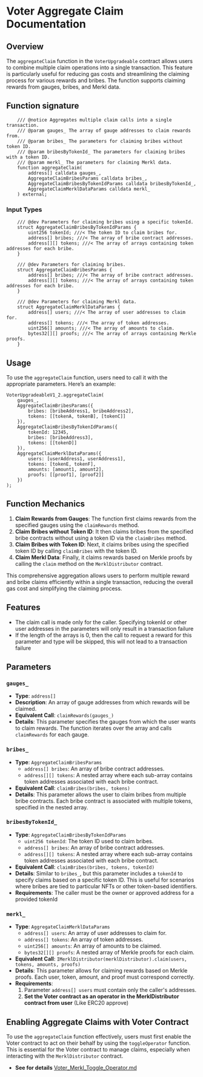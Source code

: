 
# Voter Aggregate Claim Documentation

## Overview

The `aggregateClaim` function in the `VoterUpgradeable` contract allows users to combine multiple claim operations into a single transaction. This feature is particularly useful for reducing gas costs and streamlining the claiming process for various rewards and bribes. The function supports claiming rewards from gauges, bribes, and Merkl data.

## Function signature
```solidity
    /// @notice Aggregates multiple claim calls into a single transaction.
    /// @param gauges_ The array of gauge addresses to claim rewards from.
    /// @param bribes_ The parameters for claiming bribes without token ID.
    /// @param bribesByTokenId_ The parameters for claiming bribes with a token ID.
    /// @param merkl_ The parameters for claiming Merkl data.
    function aggregateClaim(
        address[] calldata gauges_,
        AggregateClaimBribesParams calldata bribes_,
        AggregateClaimBribesByTokenIdParams calldata bribesByTokenId_,
        AggregateClaimMerklDataParams calldata merkl_
    ) external;
```
### Input Types
```solidity
    /// @dev Parameters for claiming bribes using a specific tokenId.
    struct AggregateClaimBribesByTokenIdParams {
        uint256 tokenId; ///< The token ID to claim bribes for.
        address[] bribes; ///< The array of bribe contract addresses.
        address[][] tokens; ///< The array of arrays containing token addresses for each bribe.
    }

    /// @dev Parameters for claiming bribes.
    struct AggregateClaimBribesParams {
        address[] bribes; ///< The array of bribe contract addresses.
        address[][] tokens; ///< The array of arrays containing token addresses for each bribe.
    }

    /// @dev Parameters for claiming Merkl data.
    struct AggregateClaimMerklDataParams {
        address[] users; ///< The array of user addresses to claim for.
        address[] tokens; ///< The array of token addresses.
        uint256[] amounts; ///< The array of amounts to claim.
        bytes32[][] proofs; ///< The array of arrays containing Merkle proofs.
    }
```

## Usage

To use the `aggregateClaim` function, users need to call it with the appropriate parameters. Here’s an example:

```solidity
VoterUpgradeableV1_2.aggregateClaim(
    gauges_,
    AggregateClaimBribesParams({
        bribes: [bribeAddress1, bribeAddress2],
        tokens: [[tokenA, tokenB], [tokenC]]
    }),
    AggregateClaimBribesByTokenIdParams({
        tokenId: 12345,
        bribes: [bribeAddress3],
        tokens: [[tokenD]]
    }),
    AggregateClaimMerklDataParams({
        users: [userAddress1, userAddress1],
        tokens: [tokenE, tokenF],
        amounts: [amount1, amount2],
        proofs: [[proof1], [proof2]]
    })
);
```

## Function Mechanics

1. **Claim Rewards from Gauges**: The function first claims rewards from the specified gauges using the `claimRewards` method.
2. **Claim Bribes without Token ID**: It then claims bribes from the specified bribe contracts without using a token ID via the `claimBribes` method.
3. **Claim Bribes with Token ID**: Next, it claims bribes using the specified token ID by calling `claimBribes` with the token ID.
4. **Claim Merkl Data**: Finally, it claims rewards based on Merkle proofs by calling the `claim` method on the `MerklDistributor` contract.

This comprehensive aggregation allows users to perform multiple reward and bribe claims efficiently within a single transaction, reducing the overall gas cost and simplifying the claiming process.


## Features
-  The claim call is made only for the caller. Specifying tokenId or other user addresses in the parameters will only result in a transaction failure
- If the length of the arrays is 0, then the call to request a reward for this parameter and type will be skipped, this will not lead to a transaction failure

## Parameters

### `gauges_`

- **Type**: `address[]`
- **Description**: An array of gauge addresses from which rewards will be claimed.
- **Equivalent Call**: `claimRewards(gauges_)`
- **Details**: This parameter specifies the gauges from which the user wants to claim rewards. The function iterates over the array and calls `claimRewards` for each gauge.

### `bribes_`

- **Type**: `AggregateClaimBribesParams`
  - `address[] bribes`: An array of bribe contract addresses.
  - `address[][] tokens`: A nested array where each sub-array contains token addresses associated with each bribe contract.
- **Equivalent Call**: `claimBribes(bribes, tokens)`
- **Details**: This parameter allows the user to claim bribes from multiple bribe contracts. Each bribe contract is associated with multiple tokens, specified in the nested array.

### `bribesByTokenId_`

- **Type**: `AggregateClaimBribesByTokenIdParams`
  - `uint256 tokenId`: The token ID used to claim bribes.
  - `address[] bribes`: An array of bribe contract addresses.
  - `address[][] tokens`: A nested array where each sub-array contains token addresses associated with each bribe contract.
- **Equivalent Call**: `claimBribes(bribes, tokens, tokenId)`
- **Details**: Similar to `bribes_`, but this parameter includes a `tokenId` to specify claims based on a specific token ID. This is useful for scenarios where bribes are tied to particular NFTs or other token-based identifiers.
- **Requirements**: The caller must be the owner or approved address for a provided tokenId

### `merkl_`

- **Type**: `AggregateClaimMerklDataParams`
  - `address[] users`: An array of user addresses to claim for.
  - `address[] tokens`: An array of token addresses.
  - `uint256[] amounts`: An array of amounts to be claimed.
  - `bytes32[][] proofs`: A nested array of Merkle proofs for each claim.
- **Equivalent Call**: `IMerklDistributor(merklDistributor).claim(users, tokens, amounts, proofs)`
- **Details**: This parameter allows for claiming rewards based on Merkle proofs. Each user, token, amount, and proof must correspond correctly.
- **Requirements**: 
    1. Parameter `address[] users` must contain only the caller's addresses. 
    2. **Set the Voter contract as an operator in the MerklDistributor contract from user** (Like ERC20 approve)

## Enabling Aggregate Claims with Voter Contract
To use the `aggregateClaim` function effectively, users must first enable the Voter contract to act on their behalf by using the `toggleOperator` function. This is essential for the Voter contract to manage claims, especially when interacting with the `MerklDistributor` contract.

- **See for details** [Voter_Merkl_Toggle_Operator.md](Voter_Merkl_Toggle_Operator.md)